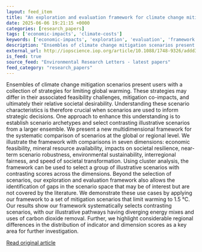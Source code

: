 ```yaml
---
layout: feed_item
title: "An exploration and evaluation framework for climate change mitigation scenarios with varying feasibility and desirability"
date: 2025-06-06 19:21:15 +0000
categories: [research_papers]
tags: ['economic-impacts', 'climate-costs']
keywords: ['economic-impacts', 'exploration', 'evaluation', 'framework', 'climate-costs']
description: "Ensembles of climate change mitigation scenarios present users with a collection of strategies for limiting global warming"
external_url: http://iopscience.iop.org/article/10.1088/1748-9326/addd35
is_feed: true
source_feed: "Environmental Research Letters - latest papers"
feed_category: "research_papers"
---
```


Ensembles of climate change mitigation scenarios present users with a collection of strategies for limiting global warming. These strategies may differ in their associated feasibility challenges, mitigation co-impacts, and ultimately their relative societal desirability. Understanding these scenario characteristics is therefore crucial when scenarios are used to inform strategic decisions. One approach to enhance this understanding is to establish scenario archetypes and select contrasting illustrative scenarios from a larger ensemble. We present a new multidimensional framework for the systematic comparison of scenarios at the global or regional level. We illustrate the framework with comparisons in seven dimensions: economic feasibility, mineral resource availability, impacts on societal resilience, near-term scenario robustness, environmental sustainability, interregional fairness, and speed of societal transformation. Using cluster analysis, the framework can be used to select a group of illustrative scenarios with contrasting scores across the dimensions. Beyond the selection of scenarios, our exploration and evaluation framework also allows the identification of gaps in the scenario space that may be of interest but are not covered by the literature. We demonstrate these use cases by applying our framework to a set of mitigation scenarios that limit warming to 1.5 °C. Our results show our framework systematically selects contrasting scenarios, with our illustrative pathways having diverging energy mixes and uses of carbon dioxide removal. Further, we highlight considerable regional differences in the distribution of indicator and dimension scores as a key area for further investigation.

[Read original article](http://iopscience.iop.org/article/10.1088/1748-9326/addd35)
